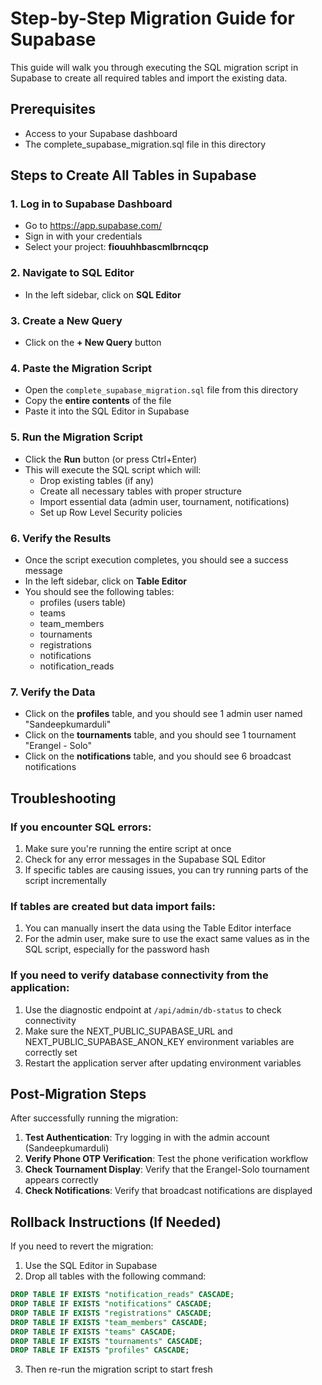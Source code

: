 # Step-by-Step Migration Guide for Supabase

This guide will walk you through executing the SQL migration script in Supabase to create all required tables and import the existing data.

## Prerequisites
- Access to your Supabase dashboard
- The complete_supabase_migration.sql file in this directory

## Steps to Create All Tables in Supabase

### 1. Log in to Supabase Dashboard
- Go to https://app.supabase.com/
- Sign in with your credentials
- Select your project: **fiouuhhbascmlbrncqcp**

### 2. Navigate to SQL Editor
- In the left sidebar, click on **SQL Editor**

### 3. Create a New Query
- Click on the **+ New Query** button

### 4. Paste the Migration Script
- Open the `complete_supabase_migration.sql` file from this directory
- Copy the **entire contents** of the file
- Paste it into the SQL Editor in Supabase

### 5. Run the Migration Script
- Click the **Run** button (or press Ctrl+Enter)
- This will execute the SQL script which will:
  - Drop existing tables (if any)
  - Create all necessary tables with proper structure
  - Import essential data (admin user, tournament, notifications)
  - Set up Row Level Security policies

### 6. Verify the Results
- Once the script execution completes, you should see a success message
- In the left sidebar, click on **Table Editor**
- You should see the following tables:
  - profiles (users table)
  - teams
  - team_members
  - tournaments
  - registrations
  - notifications
  - notification_reads

### 7. Verify the Data
- Click on the **profiles** table, and you should see 1 admin user named "Sandeepkumarduli"
- Click on the **tournaments** table, and you should see 1 tournament "Erangel - Solo"
- Click on the **notifications** table, and you should see 6 broadcast notifications

## Troubleshooting

### If you encounter SQL errors:
1. Make sure you're running the entire script at once
2. Check for any error messages in the Supabase SQL Editor
3. If specific tables are causing issues, you can try running parts of the script incrementally

### If tables are created but data import fails:
1. You can manually insert the data using the Table Editor interface
2. For the admin user, make sure to use the exact same values as in the SQL script, especially for the password hash

### If you need to verify database connectivity from the application:
1. Use the diagnostic endpoint at `/api/admin/db-status` to check connectivity
2. Make sure the NEXT_PUBLIC_SUPABASE_URL and NEXT_PUBLIC_SUPABASE_ANON_KEY environment variables are correctly set
3. Restart the application server after updating environment variables

## Post-Migration Steps

After successfully running the migration:

1. **Test Authentication**: Try logging in with the admin account (Sandeepkumarduli)
2. **Verify Phone OTP Verification**: Test the phone verification workflow
3. **Check Tournament Display**: Verify that the Erangel-Solo tournament appears correctly
4. **Check Notifications**: Verify that broadcast notifications are displayed

## Rollback Instructions (If Needed)

If you need to revert the migration:

1. Use the SQL Editor in Supabase
2. Drop all tables with the following command:
```sql
DROP TABLE IF EXISTS "notification_reads" CASCADE;
DROP TABLE IF EXISTS "notifications" CASCADE;
DROP TABLE IF EXISTS "registrations" CASCADE;
DROP TABLE IF EXISTS "team_members" CASCADE;
DROP TABLE IF EXISTS "teams" CASCADE;
DROP TABLE IF EXISTS "tournaments" CASCADE;
DROP TABLE IF EXISTS "profiles" CASCADE;
```

3. Then re-run the migration script to start fresh